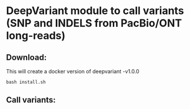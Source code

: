 
# DeepVariant module to call variants (SNP and INDELS from PacBio/ONT long-reads)

## Download:

This will create a docker version of deepvariant -v1.0.0

    bash install.sh


## Call variants:

